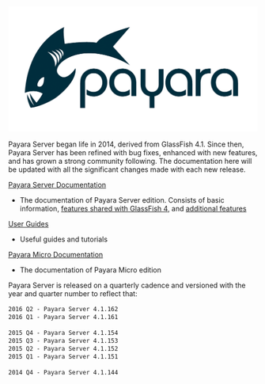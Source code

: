 ![Payara Logo](/images/payara-logo-blue.png)

Payara Server began life in 2014, derived from GlassFish 4.1. Since then, Payara Server has been refined with bug fixes, enhanced with new features, and has grown a strong community following. The documentation here will be updated with all the significant changes made with each new release.

[Payara Server Documentation](getting-started/getting-started.md)
  - The documentation of Payara Server edition. Consists of basic information, [features shared with GlassFish 4](documentation/core-documentation/core-documentation.md), and [additional features](documentation/extended-documentation/extended-documentation.md)

[User Guides](documentation/user-guides/user-guides.md)
  - Useful guides and tutorials

[Payara Micro Documentation](documentation/payara-micro/payara-micro.md)  
  - The documentation of Payara Micro edition

Payara Server is released on a quarterly cadence and versioned with the year and quarter number to reflect that:

    2016 Q2 - Payara Server 4.1.162
    2016 Q1 - Payara Server 4.1.161

    2015 Q4 - Payara Server 4.1.154
    2015 Q3 - Payara Server 4.1.153
    2015 Q2 - Payara Server 4.1.152
    2015 Q1 - Payara Server 4.1.151

    2014 Q4 - Payara Server 4.1.144
